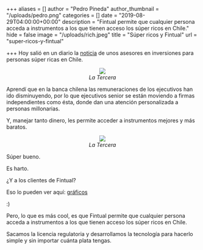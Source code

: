 +++
aliases = []
author = "Pedro Pineda"
author_thumbnail = "/uploads/pedro.png"
categories = []
date = "2019-08-29T04:00:00+00:00"
description = "Fintual permite que cualquier persona acceda a instrumentos a los que tienen acceso los súper ricos en Chile."
hide = false
image = "/uploads/rich.jpeg"
title = "Súper ricos y Fintual"
url = "super-ricos-y-fintual"

+++
Hoy salió en un diario la [noticia](https://www.latercera.com/pulso-trader/noticia/paragon-los-ex-banchile-irrumpen-negocio-multifamily/800915/amp/) de unos asesores en inversiones para personas súper ricas en Chile.

<div style="text-align:center"> <figure> <img src="/uploads/supericos.png"> <figcaption><i>La Tercera</i></figcaption> </figure> </div>

Aprendí que en la banca chilena las remuneraciones de los ejecutivos han ido disminuyendo, por lo que ejecutivos senior se están moviendo a firmas independientes como ésta, donde dan una atención personalizada a personas millonarias.

Y, manejar tanto dinero, les permite acceder a instrumentos mejores y más baratos.

<div style="text-align:center"> <figure> <img src="/uploads/supericos2-1.png"> <figcaption><i>La Tercera</i></figcaption> </figure> </div>

Súper bueno.

Es harto.

¿Y a los clientes de Fintual?

Eso lo pueden ver aquí: [gráficos](https://oaestay.github.io/fintual-charts/)

:)

Pero, lo que es más cool, es que Fintual permite que cualquier persona acceda a instrumentos a los que tienen acceso los súper ricos en Chile.

Sacamos la licencia regulatoria y desarrollamos la tecnología para hacerlo simple y sin importar cuánta plata tengas.